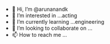 - 👋 Hi, I’m @arunanandk
- 👀 I’m interested in ...acting
- 🌱 I’m currently learning ...engineering
- 💞️ I’m looking to collaborate on ...
- 📫 How to reach me ...

<!---
arunanandk/arunanandk is a ✨ special ✨ repository because its `README.md` (this file) appears on your GitHub profile.
You can click the Preview link to take a look at your changes.
--->
